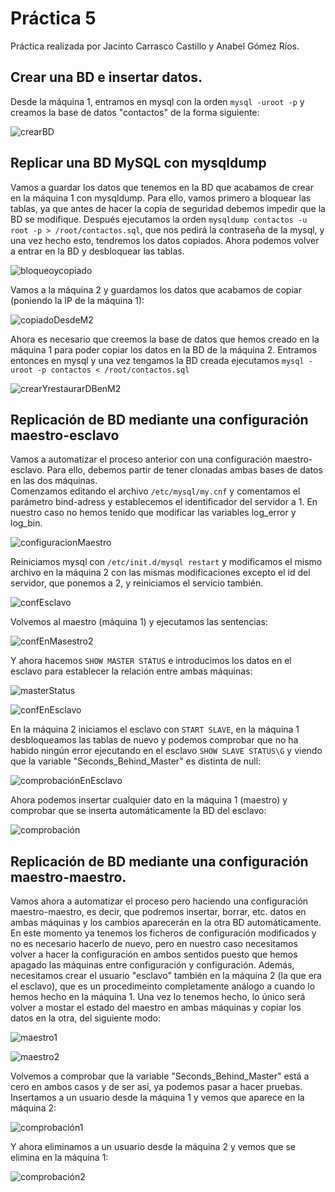 Práctica 5
===========
Práctica realizada por Jacinto Carrasco Castillo y Anabel Gómez Ríos.  
  
Crear una BD e insertar datos.
-------------------------------
Desde la máquina 1, entramos en mysql con la orden `mysql -uroot -p` y creamos la base de datos "contactos" de la forma siguiente:  
  
![crearBD](https://github.com/AnabelGRios/swap1415/blob/master/Practicas/Practica5/img/creandoDB.png)  
  
Replicar una BD MySQL con mysqldump
----------------------------------------
Vamos a guardar los datos que tenemos en la BD que acabamos de crear en la máquina 1 con mysqldump. Para ello, vamos primero a bloquear las tablas, ya que antes de hacer la copia de seguridad debemos impedir que la BD se modifique. Después ejecutamos la orden `mysqldump contactos -u root -p > /root/contactos.sql`, que nos pedirá la contraseña de la mysql, y una vez hecho esto, tendremos los datos copiados. Ahora podemos volver a entrar en la BD y desbloquear las tablas.  
  
![bloqueoycopiado](https://github.com/AnabelGRios/swap1415/blob/master/Practicas/Practica5/img/bloqueoycopiado.png)  
  
Vamos a la máquina 2 y guardamos los datos que acabamos de copiar (poniendo la IP de la máquina 1):  
  
![copiadoDesdeM2](https://github.com/AnabelGRios/swap1415/blob/master/Practicas/Practica5/img/copiadoDesdeM2.png)  
  
Ahora es necesario que creemos la base de datos que hemos creado en la máquina 1 para poder copiar los datos en la BD de la máquina 2. Entramos entonces en mysql y una vez tengamos la BD creada ejecutamos `mysql -uroot -p contactos < /root/contactos.sql`  
  
![crearYrestaurarDBenM2](https://github.com/AnabelGRios/swap1415/blob/master/Practicas/Practica5/img/crearYrestaurarDBenM2.png)  
  
Replicación de BD mediante una configuración maestro-esclavo
-------------------------------------------------------------
Vamos a automatizar el proceso anterior con una configuración maestro-esclavo. Para ello, debemos partir de tener clonadas ambas bases de datos en las dos máquinas.  
Comenzamos editando el archivo `/etc/mysql/my.cnf` y comentamos el parámetro bind-adress y establecemos el identificador del servidor a 1. En nuestro caso no hemos tenido que modificar las variables log_error y log_bin.  
  
![configuracionMaestro](https://github.com/AnabelGRios/swap1415/blob/master/Practicas/Practica5/img/configuracionMaestro.png)  
  
Reiniciamos mysql con `/etc/init.d/mysql restart` y modificamos el mismo archivo en la máquina 2 con las mismas modificaciones excepto el id del servidor, que ponemos a 2, y reiniciamos el servicio también.  
  
![confEsclavo](https://github.com/AnabelGRios/swap1415/blob/master/Practicas/Practica5/img/confEsclavo.png)
  
Volvemos al maestro (máquina 1) y ejecutamos las sentencias:  
  
![confEnMasestro2](https://github.com/AnabelGRios/swap1415/blob/master/Practicas/Practica5/img/confEnMaestro2.png)  
  
Y ahora hacemos `SHOW MASTER STATUS` e introducimos los datos en el esclavo para establecer la relación entre ambas máquinas:  
  
![masterStatus](https://github.com/AnabelGRios/swap1415/blob/master/Practicas/Practica5/img/masterStatus.png)  
  
![confEnEsclavo](https://github.com/AnabelGRios/swap1415/blob/master/Practicas/Practica5/img/ConfEnEsclavo(datos).png)  
  
En la máquina 2 iniciamos el esclavo con `START SLAVE`, en la máquina 1 desbloqueamos las tablas de nuevo y podemos comprobar que no ha habido ningún error ejecutando en el esclavo `SHOW SLAVE STATUS\G` y viendo que la variable "Seconds_Behind_Master" es distinta de null:  
  
![comprobaciónEnEsclavo](https://github.com/AnabelGRios/swap1415/blob/master/Practicas/Practica5/img/comprobaci%C3%B3nEnEsclavo.png)  
  
Ahora podemos insertar cualquier dato en la máquina 1 (maestro) y comprobar que se inserta automáticamente la BD del esclavo:  
  
![comprobación](https://github.com/AnabelGRios/swap1415/blob/master/Practicas/Practica5/img/comprobacionEnM2.png)  
  
Replicación de BD mediante una configuración maestro-maestro.
--------------------------------------------------------------
Vamos ahora a automatizar el proceso pero haciendo una configuración maestro-maestro, es decir, que podremos insertar, borrar, etc. datos en ambas máquinas y los cambios aparecerán en la otra BD automáticamente.  
En este momento ya tenemos los ficheros de configuración modificados y no es necesario hacerlo de nuevo, pero en nuestro caso necesitamos volver a hacer la configuración en ambos sentidos puesto que hemos apagado las máquinas entre configuración y configuración. Además, necesitamos crear el usuario "esclavo" también en la máquina 2 (la que era el esclavo), que es un procedimeinto completamente análogo a cuando lo hemos hecho en la máquina 1. Una vez lo tenemos hecho, lo único será volver a mostar el estado del maestro en ambas máquinas y copiar los datos en la otra, del siguiente modo:  
  
![maestro1](https://github.com/AnabelGRios/swap1415/blob/master/Practicas/Practica5/img/maestro%20maestro/maestro1.png)  
  
![maestro2](https://github.com/AnabelGRios/swap1415/blob/master/Practicas/Practica5/img/maestro%20maestro/maestro2.png)  
  
Volvemos a comprobar que la variable "Seconds_Behind_Master" está a cero en ambos casos y de ser así, ya podemos pasar a hacer pruebas. Insertamos a un usuario desde la máquina 1 y vemos que aparece en la máquina 2:  
  
![comprobación1](https://github.com/AnabelGRios/swap1415/blob/master/Practicas/Practica5/img/maestro%20maestro/comprobacion1.png)  
  
Y ahora eliminamos a un usuario desde la máquina 2 y vemos que se elimina en la máquina 1:  
  
![comprobación2](https://github.com/AnabelGRios/swap1415/blob/master/Practicas/Practica5/img/maestro%20maestro/comprobacion2.png)
